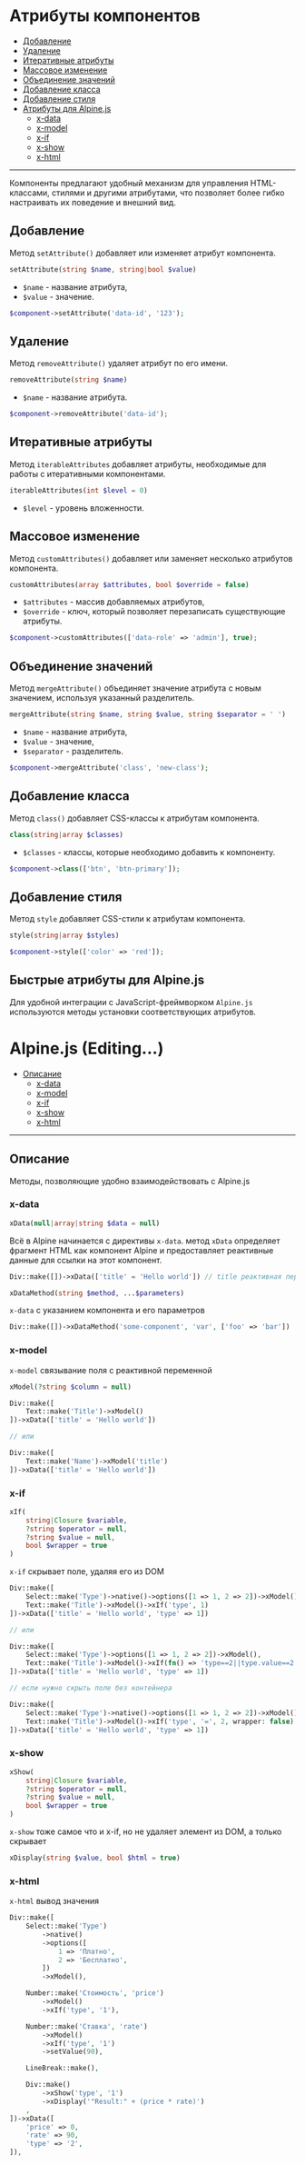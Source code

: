 # Атрибуты компонентов

- [Добавление](#set-attribute)
- [Удаление](#remove-attribute)
- [Итеративные атрибуты](#iterable-attributes)
- [Массовое изменение](#custom-attributes)
- [Объединение значений](#merge-attribute)
- [Добавление класса](#class)
- [Добавление стиля](#style)
- [Атрибуты для Alpine.js](#alpine)
  - [x-data](#x-data)
  - [x-model](#x-model)
  - [x-if](#x-if)
  - [x-show](#x-show)
  - [x-html](#x-html)

___

Компоненты предлагают удобный механизм для управления HTML-классами, стилями и другими атрибутами,
что позволяет более гибко настраивать их поведение и внешний вид.

<a name="set-attribute"></a>
## Добавление

Метод `setAttribute()` добавляет или изменяет атрибут компонента.

```php
setAttribute(string $name, string|bool $value)
```

- `$name` - название атрибута,
- `$value` - значение.

```php
$component->setAttribute('data-id', '123');
```

<a name="remove-attribute"></a>
## Удаление

Метод `removeAttribute()` удаляет атрибут по его имени.

```php
removeAttribute(string $name)
```

- `$name` - название атрибута.

```php
$component->removeAttribute('data-id');
```

<a name="iterable-attributes"></a>
## Итеративные атрибуты

Метод `iterableAttributes` добавляет атрибуты, необходимые для работы с итеративными компонентами.

```php
iterableAttributes(int $level = 0)
```
- `$level` - уровень вложенности.

<a name="custom-attributes"></a>
## Массовое изменение

Метод `customAttributes()` добавляет или заменяет несколько атрибутов компонента.

```php
customAttributes(array $attributes, bool $override = false)
```

- `$attributes` - массив добавляемых атрибутов,
- `$override` - ключ, который позволяет перезаписать существующие атрибуты.

```php
$component->customAttributes(['data-role' => 'admin'], true);
```

<a name="merge-attribute"></a>
## Объединение значений

Метод `mergeAttribute()` объединяет значение атрибута с новым значением, используя указанный разделитель.

```php
mergeAttribute(string $name, string $value, string $separator = ' ')
```

- `$name` - название атрибута,
- `$value` - значение,
- `$separator` - разделитель.

```php
$component->mergeAttribute('class', 'new-class');
```

<a name="class"></a>
## Добавление класса

Метод `class()` добавляет CSS-классы к атрибутам компонента.

```php
class(string|array $classes)
```
- `$classes` - классы, которые необходимо добавить к компоненту.

```php
$component->class(['btn', 'btn-primary']);
```

<a name="style"></a>
## Добавление стиля

Метод `style` добавляет CSS-стили к атрибутам компонента.

```php
style(string|array $styles)
```

```php
$component->style(['color' => 'red']);
```

<a name="alpine"></a>
## Быстрые атрибуты для Alpine.js

Для удобной интеграции с JavaScript-фреймворком `Alpine.js` используются методы установки соответствующих атрибутов.

# Alpine.js (Editing...)
- [Описание](#description)
    - [x-data](#x-data-link)
    - [x-model](#x-model-link)
    - [x-if](#x-if-link)
    - [x-show](#x-show-link)
    - [x-html](#x-html-link)
---

<a name="description"></a>
## Описание

Методы, позволяющие удобно взаимодействовать с Alpine.js

<a name="x-data"></a>
### x-data

```php
xData(null|array|string $data = null)
```

Всё в Alpine начинается с директивы `x-data`. метод `xData` определяет фрагмент HTML как компонент Alpine и предоставляет реактивные данные для ссылки на этот компонент.

```php
Div::make([])->xData(['title' = 'Hello world']) // title реактивная переменная внутри
```

```php
xDataMethod(string $method, ...$parameters)
```

`x-data` с указанием компонента и его параметров

```php
Div::make([])->xDataMethod('some-component', 'var', ['foo' => 'bar'])
```

<a name="x-model"></a>
### x-model
`x-model` связывание поля с реактивной переменной
```php
xModel(?string $column = null)
```
```php
Div::make([
    Text::make('Title')->xModel()
])->xData(['title' = 'Hello world'])

// или

Div::make([
    Text::make('Name')->xModel('title')
])->xData(['title' = 'Hello world'])
```

<a name="x-if"></a>
### x-if
```php
xIf(
    string|Closure $variable,
    ?string $operator = null,
    ?string $value = null,
    bool $wrapper = true
)
```

`x-if` скрывает поле, удаляя его из DOM

```php
Div::make([
    Select::make('Type')->native()->options([1 => 1, 2 => 2])->xModel(),
    Text::make('Title')->xModel()->xIf('type', 1)
])->xData(['title' = 'Hello world', 'type' => 1])

// или

Div::make([
    Select::make('Type')->options([1 => 1, 2 => 2])->xModel(),
    Text::make('Title')->xModel()->xIf(fn() => 'type==2||type.value==2')
])->xData(['title' = 'Hello world', 'type' => 1])

// если нужно скрыть поле без контейнера

Div::make([
    Select::make('Type')->native()->options([1 => 1, 2 => 2])->xModel(),
    Text::make('Title')->xModel()->xIf('type', '=', 2, wrapper: false)
])->xData(['title' = 'Hello world', 'type' => 1])
```

<a name="x-show"></a>
### x-show
```php
xShow(
    string|Closure $variable,
    ?string $operator = null,
    ?string $value = null,
    bool $wrapper = true
)
```

`x-show` тоже самое что и x-if, но не удаляет элемент из DOM, а только скрывает

```php
xDisplay(string $value, bool $html = true)
```

<a name="x-html"></a>
### x-html

`x-html` вывод значения

```php
Div::make([
    Select::make('Type')
        ->native()
        ->options([
            1 => 'Платно',
            2 => 'Бесплатно',
        ])
        ->xModel(),

    Number::make('Стоимость', 'price')
        ->xModel()
        ->xIf('type', '1'),

    Number::make('Ставка', 'rate')
        ->xModel()
        ->xIf('type', '1')
        ->setValue(90),

    LineBreak::make(),

    Div::make()
        ->xShow('type', '1')
        ->xDisplay('"Result:" + (price * rate)')
    ,
])->xData([
    'price' => 0,
    'rate' => 90,
    'type' => '2',
]),
```
